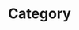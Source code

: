 ---
title:  "Category"
layout: categories
permalink:  /categories/
author_profile: true
sidebar_main:   true
sidebar:
  nav: home
---